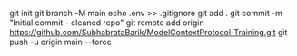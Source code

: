 git init
git branch -M main
echo .env >> .gitignore
git add .
git commit -m "Initial commit - cleaned repo"
git remote add origin https://github.com/SubhabrataBarik/ModelContextProtocol-Training.git
git push -u origin main --force
